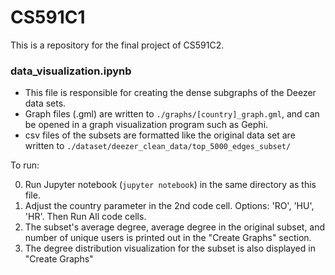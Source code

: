 # CS591C1
This is a repository for the final project of CS591C2.

### data_visualization.ipynb

- This file is responsible for creating the dense subgraphs of the Deezer data sets. 
- Graph files (.gml) are written to `./graphs/[country]_graph.gml`, and can be opened in a graph visualization program such as Gephi.
- csv files of the subsets are formatted like the original data set are written to `./dataset/deezer_clean_data/top_5000_edges_subset/`

To run:

0. Run Jupyter notebook (`jupyter notebook`) in the same directory as this file.
1. Adjust the country parameter in the 2nd code cell. Options: 'RO', 'HU', 'HR'. Then Run All code cells.
2. The subset's average degree, average degree in the original subset, and number of unique users is printed out in the "Create Graphs" section.
3. The degree distribution visualization for the subset is also displayed in "Create Graphs"
